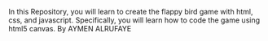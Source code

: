 In this Repository, you will learn to create the flappy bird game with html, css, and javascript. Specifically, you will learn how to code the game using html5 canvas.
By AYMEN ALRUFAYE 
